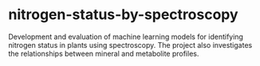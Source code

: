 # nitrogen-status-by-spectroscopy
Development and evaluation of machine learning models for identifying nitrogen status in plants using spectroscopy. The project also investigates the relationships between mineral and metabolite profiles.
